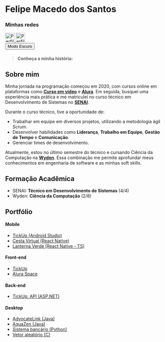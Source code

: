 
# Felipe Macedo dos Santos

### Minhas redes
<a href="https://www.linkedin.com/in/felipe-macedo-dos-santos-37264a1b5/">
  <img src="https://img.freepik.com/vetores-premium/logotipo-linkedin_578229-227.jpg" alt="Perfil do LinkedIn de Felipe Macedo" width="30" height="30">
</a>
<a href="https://github.com/fmacedosantos/">
  <img src="https://play-lh.googleusercontent.com/PCpXdqvUWfCW1mXhH1Y_98yBpgsWxuTSTofy3NGMo9yBTATDyzVkqU580bfSln50bFU=w240-h480-rw" alt="Perfil do GitHub de Felipe Macedo" width="30" height="30">
</a>

<div id="dark-mode-toggle">
  <button onclick="toggleDarkMode()">Modo Escuro</button>
</div>

>**Conheça a minha história:**

## Sobre mim
Minha jornada na programação começou em 2020, com cursos online em plataformas como **[Curso em vídeo](https://www.cursoemvideo.com/)** e **[Alura](https://www.alura.com.br/)**. Em seguida, busquei uma experiência mais prática e me matriculei no curso técnico em Desenvolvimento de Sistemas no **[SENAI](https://sp.senai.br/unidade/campinaszerbini/)**.

Durante o curso técnico, tive a oportunidade de:
* Trabalhar em equipe em diversos projetos, utilizando a metodologia ágil _Scrum_.
* Desenvolver habilidades como **Liderança**, **Trabalho em Equipe**, **Gestão de Tempo** e **Comunicação**.
* Gerenciar times de desenvolvimento.

Atualmente, estou no último semestre do técnico e cursando Ciência da Computação na **[Wyden](https://www.wyden.com.br/)**. Essa combinação me permite aprofundar meus conhecimentos em engenharia de software e as minhas soft skills.

## Formação Acadêmica
* SENAI: **Técnico em Desenvolvimento de Sistemas** (4/4)
* Wyden: **Ciência da Computação** (2/8)

## Portfólio 

#### **Mobile**
<ul>
    <li><a href="https://github.com/fmacedosantos/tickUpMobile">TickUp (Android Studio)</a></li>
    <li><a href="https://github.com/fmacedosantos/mobile-orgs-cesta">Cesta Virtual (React Native)</a></li>
    <li><a href="https://github.com/fmacedosantos/green-lantern">Lanterna Verde (React Native - TS)</a></li>
</ul>

#### **Front-end**
<ul>
    <li><a href="https://github.com/GustavoGuimaraes01/TickUp">TickUp</a></li>
    <li><a href="https://github.com/fmacedosantos/alura_space">Alura Space</a></li>
</ul>

#### **Back-end**
<ul>
  <li><a href="https://github.com/fmacedosantos/tickUpAPI">TickUp: API (ASP.NET)</a></li>
</ul>

#### **Desktop**
<ul>
    <li><a href="https://github.com/fmacedosantos/AdvocateLinkDesktop">AdvocateLink (Java)</a></li>
    <li><a href="https://github.com/fmacedosantos/AquaZen">AquaZen (Java)</a></li>
    <li><a href="https://github.com/fmacedosantos/sistema_bancario">Sistema bancário (Python)</a></li>
    <li><a href="https://github.com/fmacedosantos/vetorAleatorioC">Vetor aleatório (C)</a></li>
</ul>



<script>
function toggleDarkMode() {
  var body = document.body;
  var button = document.querySelector("#dark-mode-toggle button");

  body.classList.toggle("dark-mode");

  if (body.classList.contains("dark-mode")) {
    button.textContent = "Modo Claro";
  } else {
    button.textContent = "Modo Escuro";
  }

  saveModeState();
}

// cria uma função para salvar o estado do modo no localStorage
function saveModeState() {
    var body = document.body;
    if (body.classList.contains("dark-mode")) {
        localStorage.setItem("darkMode", "enabled");
    } else {
        localStorage.setItem("darkMode", "disabled");
    }
}

// carrega o estado do modo salvo no localStorage ao carregar a página
window.onload = function() {
    var darkModeState = localStorage.getItem("darkMode");
    var body = document.body;
    if (darkModeState === "enabled") {
        body.classList.add("dark-mode");
    } else {
        body.classList.remove("dark-mode");
    }
};

// adiciona um evento para salvar o estado do modo ao fechar a página
window.onbeforeunload = saveModeState;
</script>

<style>
body {
    transition: background-color 0.4s ease;
}

div {
  margin-bottom: 20px;
}

.light-mode {
    background-color: #ffffff;
    color: #333333;
}

.dark-mode {
    background-color: #333333;
    color: #ffffff;
}

  .dark-mode a {
  color: #f0a500; 
}
</style>
